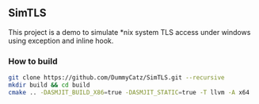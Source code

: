 ## SimTLS
This project is a demo to simulate *nix system TLS access under windows using exception and inline hook.


### How to build
``` bash
git clone https://github.com/DummyCatz/SimTLS.git --recursive 
mkdir build && cd build 
cmake .. -DASMJIT_BUILD_X86=true -DASMJIT_STATIC=true -T llvm -A x64
```
